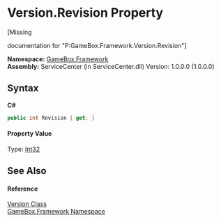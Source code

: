 # Version.Revision Property 
 

\[Missing <summary> documentation for "P:GameBox.Framework.Version.Revision"\]

**Namespace:**&nbsp;<a href="a8957fe6-9cc0-3a6d-cd5c-a2a246efee1e">GameBox.Framework</a><br />**Assembly:**&nbsp;ServiceCenter (in ServiceCenter.dll) Version: 1.0.0.0 (1.0.0.0)

## Syntax

**C#**<br />
``` C#
public int Revision { get; }
```


#### Property Value
Type: <a href="http://msdn2.microsoft.com/zh-cn/library/td2s409d" target="_blank">Int32</a>

## See Also


#### Reference
<a href="cb16921a-748b-d23c-560f-f7936e8b5bb1">Version Class</a><br /><a href="a8957fe6-9cc0-3a6d-cd5c-a2a246efee1e">GameBox.Framework Namespace</a><br />